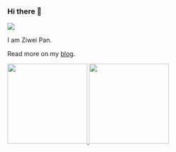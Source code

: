 ### Hi there 👋
![](https://visitor-badge.glitch.me/badge?page_id=github.com/PanZiwei)

I am Ziwei Pan.

Read more on my [blog](https://ziweipan.me).

<p align="left">
<a href="https://github.com/PanZiwei">
  <img height="180em" src="https://github-readme-stats.vercel.app/api?username=PanZiwei&show_icons=true&include_all_commits=true&count_private=true"/>
  <img height="180em" src="https://github-readme-stats-eight-theta.vercel.app/api/top-langs/?username=PanZiwei&layout=compact&langs_count=8"/>
</a>
</p>

 <!--img align='right' src='https://octodex.github.com/images/bewitchedtocat.jpg' width='100"'>


<!--
**PanZiwei/PanZiwei** is a ✨ _special_ ✨ repository because its `README.md` (this file) appears on your GitHub profile.

Here are some ideas to get you started:

- 🔭 I’m currently working on ...
- 🌱 I’m currently learning ...
- 👯 I’m looking to collaborate on ...
- 🤔 I’m looking for help with ...
- 💬 Ask me about ...
- 📫 How to reach me: ...
- 😄 Pronouns: ...
- ⚡ Fun fact: ...
-->
